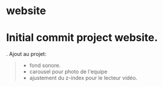 # website

# Initial commit project website.

. Ajout au projet:
>* fond sonore.
>* carousel pour photo de l'equipe
>* ajustement du z-index pour le lecteur vidéo.
